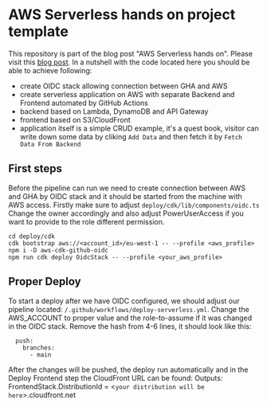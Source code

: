 # AWS Serverless hands on project template
This repository is part of the blog post "AWS Serverless hands on". Please visit this [blog post](https://dev.to). 
In a nutshell with the code located here you should be able to achieve following:
* create OIDC stack allowing connection between GHA and AWS
* create serverless application on AWS with separate Backend and Frontend automated by GitHub Actions
* backend based on Lambda, DynamoDB and API Gateway
* frontend based on S3/CloudFront 
* application itself is a simple CRUD example, it's a quest book, visitor can write down some data by cliking `Add Data` and then fetch it by `Fetch Data From Backend`

## First steps
Before the pipeline can run we need to create connection between AWS and GHA by OIDC stack and it should be started from the machine with AWS access. 
Firstly make sure to adjust `deploy/cdk/lib/components/oidc.ts`
Change the owner accordingly and also adjust PowerUserAccess if you want to provide to the role different permission.
```
cd deploy/cdk
cdk bootstrap aws://<account_id>/eu-west-1 -- --profile <aws_profile>
npm i -D aws-cdk-github-oidc
npm run cdk deploy OidcStack -- --profile <your_aws_profile>
```
## Proper Deploy
To start a deploy after we have OIDC configured, we should adjust our pipeline located: `/.github/workflows/deploy-serverless.yml`. Change the AWS_ACCOUNT to proper value and the role-to-assume if it was changed in the OIDC stack. 
Remove the hash from 4-6 lines, it should look like this:
```  
  push:
    branches:
      - main
```
After the changes will be pushed, the deploy run automatically and in the Deploy Frontend step the CloudFront URL can be found:
Outputs:
FrontendStack.DistributionId = <`your distribution will be here`>.cloudfront.net